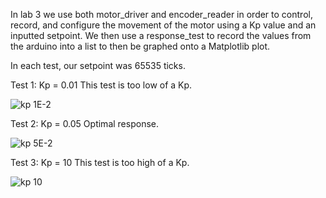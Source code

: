In lab 3 we use both motor_driver and encoder_reader in order to control, record, and configure the movement of the motor using a Kp value and an inputted setpoint. 
We then use a response_test to record the values from the arduino into a list to then be graphed onto a Matplotlib plot. 

In each test, our setpoint was 65535 ticks. 

Test 1: Kp = 0.01
This test is too low of a Kp.

![kp 1E-2](https://github.com/ndavis26/Lab-3/assets/158105326/0a08b9dd-0ee2-412b-ac4b-a369605b5db5)

Test 2: Kp = 0.05
Optimal response.

![kp 5E-2](https://github.com/ndavis26/Lab-3/assets/158105326/ccd212dc-dd32-4e1f-995f-265ae04ed32e)


Test 3: Kp = 10
This test is too high of a Kp.

![kp 10](https://github.com/ndavis26/Lab-3/assets/158105326/668cc619-de77-4d6f-9deb-df0c92e18c0b)
